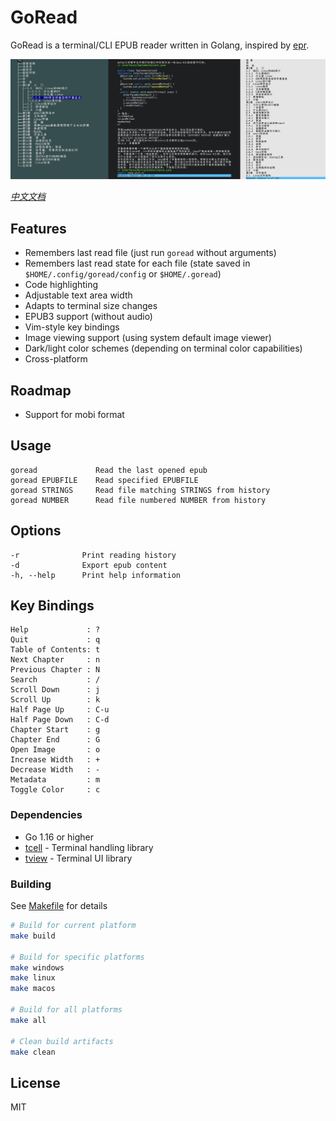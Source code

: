 # GoRead

GoRead is a terminal/CLI EPUB reader written in Golang, inspired by [epr](https://github.com/wustho/epr).

![GoRead](./docs/showcase.png)

*[中文文档](./docs/README-CN.md)*

## Features

- Remembers last read file (just run `goread` without arguments)
- Remembers last read state for each file (state saved in `$HOME/.config/goread/config` or `$HOME/.goread`)
- Code highlighting
- Adjustable text area width
- Adapts to terminal size changes
- EPUB3 support (without audio)
- Vim-style key bindings
- Image viewing support (using system default image viewer)
- Dark/light color schemes (depending on terminal color capabilities)
- Cross-platform

## Roadmap
- Support for mobi format

## Usage

```
goread             Read the last opened epub
goread EPUBFILE    Read specified EPUBFILE
goread STRINGS     Read file matching STRINGS from history
goread NUMBER      Read file numbered NUMBER from history
```

## Options

```
-r              Print reading history
-d              Export epub content
-h, --help      Print help information
```

## Key Bindings

```
Help             : ?
Quit             : q
Table of Contents: t
Next Chapter     : n
Previous Chapter : N
Search           : /
Scroll Down      : j
Scroll Up        : k
Half Page Up     : C-u
Half Page Down   : C-d
Chapter Start    : g
Chapter End      : G
Open Image       : o
Increase Width   : +
Decrease Width   : -
Metadata         : m
Toggle Color     : c
```

### Dependencies

- Go 1.16 or higher
- [tcell](https://github.com/gdamore/tcell) - Terminal handling library
- [tview](https://github.com/rivo/tview) - Terminal UI library

### Building

See [Makefile](./Makefile) for details
```bash
# Build for current platform
make build

# Build for specific platforms
make windows
make linux
make macos

# Build for all platforms
make all

# Clean build artifacts
make clean
```

## License

MIT
